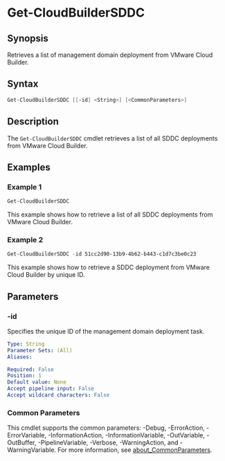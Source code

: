 # Get-CloudBuilderSDDC

## Synopsis

Retrieves a list of management domain deployment from VMware Cloud Builder.

## Syntax

```powershell
Get-CloudBuilderSDDC [[-id] <String>] [<CommonParameters>]
```

## Description

The `Get-CloudBuilderSDDC` cmdlet retrieves a list of all SDDC deployments from VMware Cloud Builder.

## Examples

### Example 1

```powershell
Get-CloudBuilderSDDC
```

This example shows how to retrieve a list of all SDDC deployments from VMware Cloud Builder.

### Example 2

```powershell
Get-CloudBuilderSDDC -id 51cc2d90-13b9-4b62-b443-c1d7c3be0c23
```

This example shows how to retrieve a SDDC deployment from VMware Cloud Builder by unique ID.

## Parameters

### -id

Specifies the unique ID of the management domain deployment task.

```yaml
Type: String
Parameter Sets: (All)
Aliases:

Required: False
Position: 1
Default value: None
Accept pipeline input: False
Accept wildcard characters: False
```

### Common Parameters

This cmdlet supports the common parameters: -Debug, -ErrorAction, -ErrorVariable, -InformationAction, -InformationVariable, -OutVariable, -OutBuffer, -PipelineVariable, -Verbose, -WarningAction, and -WarningVariable. For more information, see [about_CommonParameters](http://go.microsoft.com/fwlink/?LinkID=113216).
